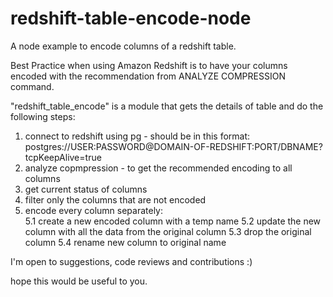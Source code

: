 redshift-table-encode-node
=====================

A node example to encode columns of a redshift table.

Best Practice when using Amazon Redshift is to have your columns encoded
with the recommendation from ANALYZE COMPRESSION command.

"redshift_table_encode" is a module that gets the details of table
and do the following steps:

  1. connect to redshift using pg - should be in this format:
           postgres://USER:PASSWORD@DOMAIN-OF-REDSHIFT:PORT/DBNAME?tcpKeepAlive=true
  2. analyze copmpression - to get the recommended encoding to all columns
  3. get current status of columns
  4. filter only the columns that are not encoded
  5. encode every column separately:<br>
      5.1 create a new encoded column with a temp name
      5.2 update the new column with all the data from the original column
      5.3 drop the original column
      5.4 rename new column to original name

I'm open to suggestions, code reviews and contributions :)

hope this would be useful to you.